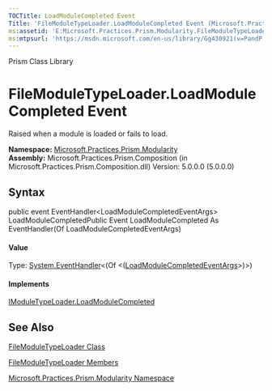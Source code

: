 ```yaml
---
TOCTitle: LoadModuleCompleted Event
Title: 'FileModuleTypeLoader.LoadModuleCompleted Event (Microsoft.Practices.Prism.Modularity)'
ms:assetid: 'E:Microsoft.Practices.Prism.Modularity.FileModuleTypeLoader.LoadModuleCompleted'
ms:mtpsurl: 'https://msdn.microsoft.com/en-us/library/Gg430921(v=PandP.50)'
---
```


Prism Class Library

FileModuleTypeLoader.LoadModuleCompleted Event
==================================================

Raised when a module is loaded or fails to load.

**Namespace:** [Microsoft.Practices.Prism.Modularity](https://msdn.microsoft.com/n:microsoft.practices.prism.modularity)
**Assembly:** Microsoft.Practices.Prism.Composition (in Microsoft.Practices.Prism.Composition.dll) Version: 5.0.0.0 (5.0.0.0)

## Syntax


<span id="syntaxToggle"></span>public event EventHandler&lt;LoadModuleCompletedEventArgs&gt; LoadModuleCompletedPublic Event LoadModuleCompleted As EventHandler(Of LoadModuleCompletedEventArgs)
#### Value

Type: [System.EventHandler](http://msdn2.microsoft.com/en-us/library/db0etb8x)&lt;(Of &lt;([LoadModuleCompletedEventArgs](https://msdn.microsoft.com/t:microsoft.practices.prism.modularity.loadmodulecompletedeventargs)&gt;)&gt;)
#### Implements

[IModuleTypeLoader.LoadModuleCompleted](https://msdn.microsoft.com/e:microsoft.practices.prism.modularity.imoduletypeloader.loadmodulecompleted)

See Also
--------


[FileModuleTypeLoader Class](https://msdn.microsoft.com/t:microsoft.practices.prism.modularity.filemoduletypeloader)

[FileModuleTypeLoader Members](https://msdn.microsoft.com/allmembers.t:microsoft.practices.prism.modularity.filemoduletypeloader)

[Microsoft.Practices.Prism.Modularity Namespace](https://msdn.microsoft.com/n:microsoft.practices.prism.modularity)
